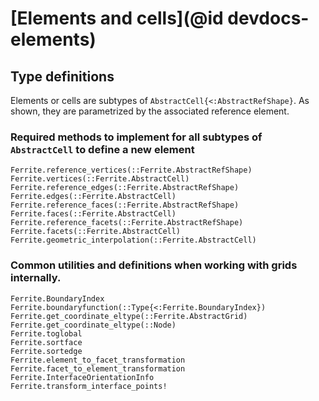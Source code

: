 # [Elements and cells](@id devdocs-elements)

## Type definitions

Elements or cells are subtypes of `AbstractCell{<:AbstractRefShape}`. As shown, they are parametrized
by the associated reference element.

### Required methods to implement for all subtypes of `AbstractCell` to define a new element

```@docs
Ferrite.reference_vertices(::Ferrite.AbstractRefShape)
Ferrite.vertices(::Ferrite.AbstractCell)
Ferrite.reference_edges(::Ferrite.AbstractRefShape)
Ferrite.edges(::Ferrite.AbstractCell)
Ferrite.reference_faces(::Ferrite.AbstractRefShape)
Ferrite.faces(::Ferrite.AbstractCell)
Ferrite.reference_facets(::Ferrite.AbstractRefShape)
Ferrite.facets(::Ferrite.AbstractCell)
Ferrite.geometric_interpolation(::Ferrite.AbstractCell)
```

### Common utilities and definitions when working with grids internally.

```@docs
Ferrite.BoundaryIndex
Ferrite.boundaryfunction(::Type{<:Ferrite.BoundaryIndex})
Ferrite.get_coordinate_eltype(::Ferrite.AbstractGrid)
Ferrite.get_coordinate_eltype(::Node)
Ferrite.toglobal
Ferrite.sortface
Ferrite.sortedge
Ferrite.element_to_facet_transformation
Ferrite.facet_to_element_transformation
Ferrite.InterfaceOrientationInfo
Ferrite.transform_interface_points!
```
